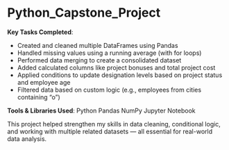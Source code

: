# Python_Capstone_Project

**Key Tasks Completed**:

- Created and cleaned multiple DataFrames using Pandas
- Handled missing values using a running average (with for loops)
- Performed data merging to create a consolidated dataset
- Added calculated columns like project bonuses and total project cost
- Applied conditions to update designation levels based on project status and employee age
- Filtered data based on custom logic (e.g., employees from cities containing “o”)

**Tools & Libraries Used**:
Python
Pandas
NumPy
Jupyter Notebook

This project helped strengthen my skills in data cleaning, conditional logic, and working with multiple related datasets — all essential for real-world data analysis.
